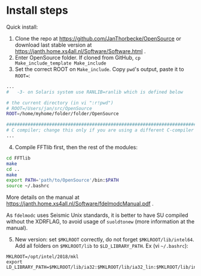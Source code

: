 # Install steps

Quick install:
1. Clone the repo at https://github.com/JanThorbecke/OpenSource or download last stable version at https://janth.home.xs4all.nl/Software/Software.html . 
2. Enter OpenSource folder. If cloned from GitHub, `cp Make_include_template Make_include`
3. Set the correct ROOT on `Make_include`. Copy `pwd`'s output, paste it to `ROOT=`:
```sh
...
#   -3- on Solaris system use RANLIB=ranlib which is defined below

# the current directory (in vi ":r!pwd")
# ROOT=/Users/jan/src/OpenSource
ROOT=/home/myhome/folder/folder/OpenSource

########################################################################
# C compiler; change this only if you are using a different C-compiler
...
```
4. Compile FFTlib first, then the rest of the modules:
```sh
cd FFTlib
make
cd ..
make
export PATH='path/to/OpenSource'/bin:$PATH
source ~/.bashrc
```
More details on the manual at https://janth.home.xs4all.nl/Software/fdelmodcManual.pdf . 

As `fdelmodc` uses Seismic Unix standards, it is better to have SU compiled without the XDRFLAG, to avoid usage of `suoldtonew` (more information at the manual).

5. New version: set `$MKLROOT` correctly, do not forget `$MKLROOT/lib/intel64`. Add all folders on `$MKLROOT/lib` to `$LD_LIBRARY_PATH`. Ex (vi `~/.bashrc`):
```
MKLROOT=/opt/intel/2018/mkl
export LD_LIBRARY_PATH=$MKLROOT/lib/ia32:$MKLROOT/lib/ia32_lin:$MKLROOT/lib/intel64:$MKLROOT/lib/intel64_lin:${LD_LIBRARY_PATH}

```
